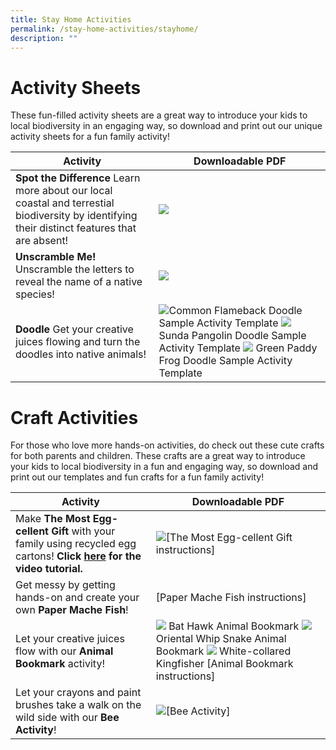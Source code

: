 ```yaml
---
title: Stay Home Activities
permalink: /stay-home-activities/stayhome/
description: ""
---
```

# **Activity Sheets**

These fun-filled activity sheets are a great way to introduce your kids to local biodiversity in an engaging way, so download and print out our unique activity sheets for a fun family activity!

| Activity | Downloadable PDF  |
| -------- | -------- | 
| **Spot the Difference** Learn more about our local coastal and terrestial biodiversity by identifying their distinct features that are absent!     |  ![](/images/spot%20the%20difference.png)    | 
|**Unscramble Me!** Unscramble the letters to reveal the name of a native species! |    ![](/images/unscramble%20me.png) |
|**Doodle** Get your creative juices flowing and turn the doodles into native animals! | ![](/images/doodle.png)Common Flameback Doodle Sample Activity Template  ![](/images/pangolin%20doodle%20activity.png) Sunda Pangolin Doodle Sample Activity Template ![](/images/frog%20doodle%20activity.png) Green Paddy Frog Doodle Sample Activity Template|



# **Craft Activities**
For those who love more hands-on activities, do check out these cute crafts for both parents and children. These crafts are a great way to introduce your kids to local biodiversity in a fun and engaging way, so download and print out our templates and fun crafts for a fun family activity!



| Activity        | Downloadable PDF |
| -------------| -------- | 
|Make **The Most Egg-cellent Gift** with your family using recycled egg cartons! **Click [here](https://drive.google.com/file/d/1nSBkiHyD5xjd4Q057mT35gsl6hzVpM0U/view?usp=share_link) for the video tutorial.**| ![](/images/the%20most%20excellent%20gift.png)[The Most Egg-cellent Gift instructions]|
|Get messy by getting hands-on and create your own **Paper Mache Fish**!|[Paper Mache Fish instructions]|
Let your creative juices flow with our **Animal Bookmark** activity!| ![](/images/bat%20hawk%20animal%20bookmark.png) Bat Hawk Animal Bookmark ![](/images/oriental%20whip%20snake%20animal%20bookmark.png)Oriental Whip Snake Animal Bookmark ![](/images/white-collared%20kingfisher%20animal%20bookmark.png) White-collared Kingfisher [Animal Bookmark instructions]|
Let your crayons and paint brushes take a walk on the wild side with our **Bee Activity**! |![](/images/bee%20activity.png)[Bee Activity]|
